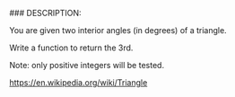 ### DESCRIPTION:

You are given two interior angles (in degrees) of a triangle.

Write a function to return the 3rd.

Note: only positive integers will be tested.

https://en.wikipedia.org/wiki/Triangle